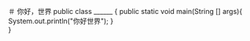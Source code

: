 ＃ 你好，世界
public class ______ {
public static void main(String [] args){
    System.out.println("你好世界");
  }  
}
